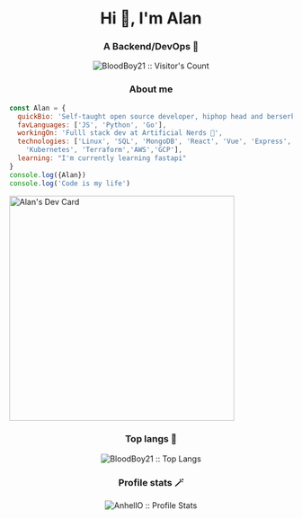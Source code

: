 <h1 align="center">Hi 👋, I'm Alan</h1>
<h3 align="center">A Backend/DevOps 🧩</h3>
<p align="center"><img src="https://profile-counter.glitch.me/{bloodboy21}/count.svg" alt="BloodBoy21 :: Visitor's Count" /></p>
<h3 align="center">About me</h3>

<div style="display:flex"

```js
const Alan = {
  quickBio: 'Self-taught open source developer, hiphop head and berserk fan',
  favLanguages: ['JS', 'Python', 'Go'],
  workingOn: 'Fulll stack dev at Artificial Nerds 🤖',
  technologies: ['Linux', 'SQL', 'MongoDB', 'React', 'Vue', 'Express', 'Fastify', 'Node', 'Flask', 'Docker', 
    'Kubernetes', 'Terraform','AWS','GCP'],
  learning: "I'm currently learning fastapi"
}
console.log({Alan})
console.log('Code is my life')
```

<a href="https://app.daily.dev/bloodboy21"><img src="https://api.daily.dev/devcards/8d002270b92945f6a4a15432725c6a7c.png?r=51x" width="400" alt="Alan's Dev Card"/></a>
</div>
<h3 align="center">Top langs 👾</h4>

<p align="center"><img src="https://github-readme-stats.vercel.app/api/top-langs/?username=bloodboy21&langs_count=10&theme=tokyonight&layout=compact" alt="BloodBoy21 :: Top Langs" /></p>

<h3 align="center">Profile stats 🪄</h4>

<p align="center"><img src="https://github-readme-stats.vercel.app/api?username=BloodBoy21&show_icons=true&theme=synthwave" alt="AnhellO :: Profile Stats" /></p>
